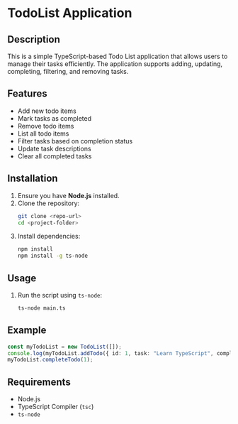 # TodoList Application

## Description
This is a simple TypeScript-based Todo List application that allows users to manage their tasks efficiently. The application supports adding, updating, completing, filtering, and removing tasks.

## Features
- Add new todo items
- Mark tasks as completed
- Remove todo items
- List all todo items
- Filter tasks based on completion status
- Update task descriptions
- Clear all completed tasks

## Installation
1. Ensure you have **Node.js** installed.
2. Clone the repository:
   ```sh
   git clone <repo-url>
   cd <project-folder>
   ```
3. Install dependencies:
   ```sh
   npm install
   npm install -g ts-node
   ```

## Usage
1. Run the script using `ts-node`:
   ```sh
   ts-node main.ts
   ```

## Example
```ts
const myTodoList = new TodoList([]);
console.log(myTodoList.addTodo({ id: 1, task: "Learn TypeScript", completed: false, dueDate: new Date() }));
myTodoList.completeTodo(1);
```

## Requirements
- Node.js
- TypeScript Compiler (`tsc`)
- `ts-node`